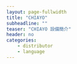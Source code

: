 ```yaml
---
layout: page-fullwidth
title: "CHIAYO"
subheadline: ""
teaser: "CHIAYO 設備簡介"
header: no
categories:
    - distributor
    - language
---
```

